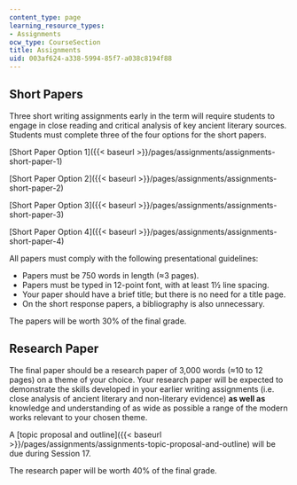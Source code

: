 ```yaml
---
content_type: page
learning_resource_types:
- Assignments
ocw_type: CourseSection
title: Assignments
uid: 003af624-a338-5994-85f7-a038c8194f88
---
```


Short Papers
------------

Three short writing assignments early in the term will require students to engage in close reading and critical analysis of key ancient literary sources. Students must complete three of the four options for the short papers.

[Short Paper Option 1]({{< baseurl >}}/pages/assignments/assignments-short-paper-1)

[Short Paper Option 2]({{< baseurl >}}/pages/assignments/assignments-short-paper-2)

[Short Paper Option 3]({{< baseurl >}}/pages/assignments/assignments-short-paper-3)

[Short Paper Option 4]({{< baseurl >}}/pages/assignments/assignments-short-paper-4)

All papers must comply with the following presentational guidelines:

*   Papers must be 750 words in length (≈3 pages).
*   Papers must be typed in 12-point font, with at least 1½ line spacing.
*   Your paper should have a brief title; but there is no need for a title page.
*   On the short response papers, a bibliography is also unnecessary.

The papers will be worth 30% of the final grade.

Research Paper
--------------

The final paper should be a research paper of 3,000 words (≈10 to 12 pages) on a theme of your choice. Your research paper will be expected to demonstrate the skills developed in your earlier writing assignments (i.e. close analysis of ancient literary and non-literary evidence) **as well as** knowledge and understanding of as wide as possible a range of the modern works relevant to your chosen theme.

A [topic proposal and outline]({{< baseurl >}}/pages/assignments/assignments-topic-proposal-and-outline) will be due during Session 17.

The research paper will be worth 40% of the final grade.